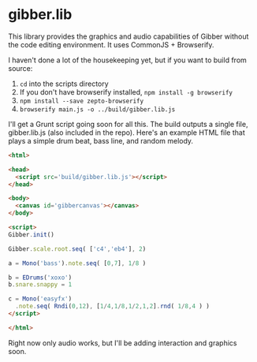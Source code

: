 gibber.lib
==========

This library provides the graphics and audio capabilities of Gibber without the code editing environment. It uses CommonJS + Browserify.

I haven't done a lot of the housekeeping yet, but if you want to build from source:

1. ```cd``` into the scripts directory
2. If you don't have browserify installed, ```npm install -g browserify```
3. ```npm install --save zepto-browserify```
4. ```browserify main.js -o ../build/gibber.lib.js```

I'll get a Grunt script going soon for all this. The build outputs a single file, gibber.lib.js (also included in the repo). Here's an example
HTML file that plays a simple drum beat, bass line, and random melody.

```html
<html>

<head>
  <script src='build/gibber.lib.js'></script>
</head>

<body>
  <canvas id='gibbercanvas'></canvas>
</body>

<script>
Gibber.init()

Gibber.scale.root.seq( ['c4','eb4'], 2)

a = Mono('bass').note.seq( [0,7], 1/8 )

b = EDrums('xoxo')
b.snare.snappy = 1

c = Mono('easyfx')
  .note.seq( Rndi(0,12), [1/4,1/8,1/2,1,2].rnd( 1/8,4 ) )
</script>

</html>
```

Right now only audio works, but I'll be adding interaction and graphics soon.